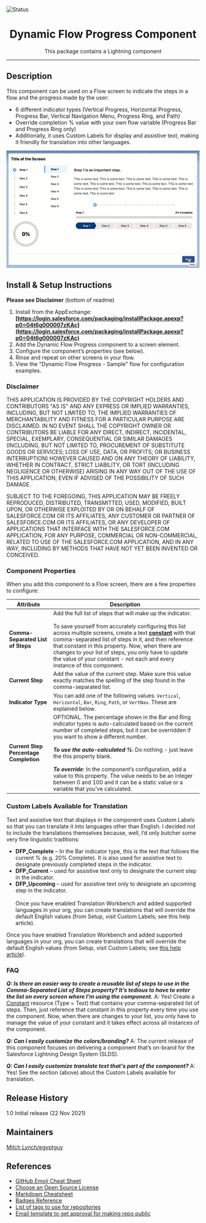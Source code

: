 ![Status](https://img.shields.io/badge/status-Complete-green)

<h1 align="center">Dynamic Flow Progress Component</h1>

<p align="center">This package contains a Lightning component</p>

<!-- Sections below are Optional -->

---

## Description

This component can be used on a Flow screen to indicate the steps in a flow and the progress made by the user:
* 6 different indicator types (Vertical Progress, Horizontal Progress, Progress Bar, Vertical Navigation Menu, Progress Ring, and Path)
* Override completion % value with your own flow variable (Progress Bar and Progress Ring only)
* Additionally, it uses Custom Labels for display and assistive text, making it friendly for translation into other languages.

![video01](images/dflowp_video01.gif)

## Install & Setup Instructions

**Please see Disclaimer** (bottom of readme)

1. Install from the AppExchange:  **[https://login.salesforce.com/packaging/installPackage.apexp?p0=04t6g000007zKAc](https://login.salesforce.com/packaging/installPackage.apexp?p0=04t6g000007zKAc)**
2. Add the Dynamic Flow Progress component to a screen element.
3. Configure the component’s properties (see below).
4. Rinse and repeat on other screens in your flow.
5. View the "Dynamic Flow Progress - Sample" flow for configuration examples.

### Disclaimer

THIS APPLICATION IS PROVIDED BY THE COPYRIGHT HOLDERS AND CONTRIBUTORS "AS IS" AND ANY EXPRESS OR IMPLIED WARRANTIES, INCLUDING, BUT NOT LIMITED TO, THE IMPLIED WARRANTIES OF MERCHANTABILITY AND FITNESS FOR A PARTICULAR PURPOSE ARE DISCLAIMED. IN NO EVENT SHALL THE COPYRIGHT OWNER OR CONTRIBUTORS BE LIABLE FOR ANY DIRECT, INDIRECT, INCIDENTAL, SPECIAL, EXEMPLARY, CONSEQUENTIAL OR SIMILAR DAMAGES (INCLUDING, BUT NOT LIMITED TO, PROCUREMENT OF SUBSTITUTE GOODS OR SERVICES; LOSS OF USE, DATA, OR PROFITS; OR BUSINESS INTERRUPTION) HOWEVER CAUSED AND ON ANY THEORY OF LIABILITY, WHETHER IN CONTRACT, STRICT LIABILITY, OR TORT (INCLUDING NEGLIGENCE OR OTHERWISE) ARISING IN ANY WAY OUT OF THE USE OF THIS APPLICATION, EVEN IF ADVISED OF THE POSSIBILITY OF SUCH DAMAGE.

SUBJECT TO THE FOREGOING, THIS APPLICATION MAY BE FREELY REPRODUCED, DISTRIBUTED, TRANSMITTED, USED, MODIFIED, BUILT UPON, OR OTHERWISE EXPLOITED BY OR ON BEHALF OF SALESFORCE.COM OR ITS AFFILIATES, ANY CUSTOMER OR PARTNER OF SALESFORCE.COM OR ITS AFFILIATES, OR ANY DEVELOPER OF APPLICATIONS THAT INTERFACE WITH THE SALESFORCE.COM APPLICATION, FOR ANY PURPOSE, COMMERCIAL OR NON-COMMERCIAL, RELATED TO USE OF THE SALESFORCE.COM APPLICATION, AND IN ANY WAY, INCLUDING BY METHODS THAT HAVE NOT YET BEEN INVENTED OR CONCEIVED.

### Component Properties

When you add this component to a Flow screen, there are a few properties to configure:

| Attribute     							| Description	|
| ----------------------------------------- | ------------- |
| **Comma-Separated List of Steps** 		| Add the full list of steps that will make up the indicator.<br><br>To save yourself from accurately configuring this list across multiple screens, create a text **[constant](https://help.salesforce.com/s/articleView?id=sf.flow_ref_resources_constant.htm&type=5)** with that comma-separated list of steps in it, and then reference that constant in this property. Now, when there are changes to your list of steps, you only have to update the value of your constant - not each and every instance of this component. |
| **Current Step**      					| Add the value of the current step. Make sure this value exactly matches the spelling of the step found in the comma-separated list.      |
| **Indicator Type**						| You can add one of the following values: `Vertical`, `Horizontal`, `Bar`, `Ring`, `Path`, or `VertNav`. These are explained below.      |
| **Current Step Percentage Completion**	| OPTIONAL.  The percentage shown in the Bar and Ring indicator types is auto-calculated based on the current number of completed steps, but it can be overridden if you want to show a different number. <br><br> **_To use the auto-calculated %_**: Do nothing - just leave the this property blank. <br><br> **_To override_**: In the component’s configuration, add a value to this property. The value needs to be an integer between 0 and 100 and it can be a static value or a variable that you’ve calculated. |

### Custom Labels Available for Translation

Text and assistive text that displays in the component uses Custom Labels so that you can translate it into languages other than English. I decided not to include the translations themselves because, well, I’d only butcher some very fine linguistic traditions:

* **DFP_Complete** – In the Bar indicator type, this is the text that follows the current % (e.g. 20% Complete). It is also used for assistive text to designate previously completed steps in the indicator.
* **DFP_Current** – used for assistive text only to designate the current step in the indicator.
* **DFP_Upcoming** – used for assistive text only to designate an upcoming step in the indicator.<br><br>Once you have enabled Translation Workbench and added supported languages in your org, you can create translations that will override the default English values (from Setup, visit Custom Labels; see this help article).

Once you have enabled Translation Workbench and added supported languages in your org, you can create translations that will override the default English values (from Setup, visit Custom Labels; see [this help article](https://help.salesforce.com/s/articleView?id=sf.cl_translate_edit.htm&type=5)).

### FAQ

**_Q: Is there an easier way to create a reusable list of steps to use in the Comma-Separated List of Steps property? It’s tedious to have to enter the list on every screen where I’m using the component._**
A: Yes! Create a [Constant](https://help.salesforce.com/s/articleView?id=sf.flow_ref_resources_constant.htm&type=5) resource (Type = Text) that contains your comma-separated list of steps. Then, just reference that constant in this property every time you use the component. Now, when there are changes to your list, you only have to manage the value of your constant and it takes effect across all instances of the component.

**_Q: Can I easily customize the colors/branding?_**
A: The current release of this component focuses on delivering a component that’s on-brand for the Salesforce Lightning Design System (SLDS).

**_Q: Can I easily customize translate text that's part of the component?_**
A: Yes! See the section (above) about the Custom Labels available for translation.

## Release History

1.0 Initial release (22 Nov 2021)

## Maintainers
[Mitch Lynch/egyptguy](https://github.com/egyptguy)

## References
* [GitHub Emoji Cheat Sheet](https://www.webpagefx.com/tools/emoji-cheat-sheet)
* [Choose an Open Source License](https://choosealicense.com)
* [Markdown Cheatsheet](https://github.com/adam-p/markdown-here/wiki/Markdown-Cheatsheet)
* [Badges Reference](https://github.com/badges/shields/blob/master/README.md)
* [List of tags to use for repositories](https://salesforce.quip.com/zIyyAzGYRaWu)
* [Email template to get approval for making repo public](https://salesforce.quip.com/8j1jAKTHlk6Q)
